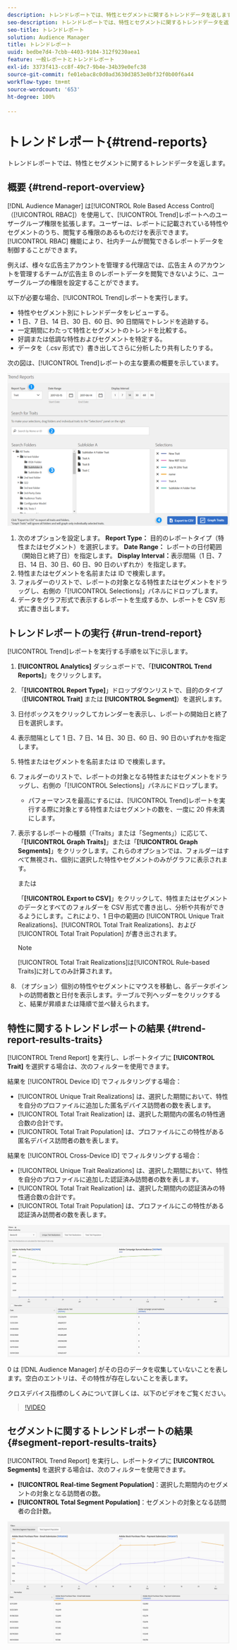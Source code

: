 ```yaml
---
description: トレンドレポートでは、特性とセグメントに関するトレンドデータを返します。
seo-description: トレンドレポートでは、特性とセグメントに関するトレンドデータを返します。
seo-title: トレンドレポート
solution: Audience Manager
title: トレンドレポート
uuid: bedbe7d4-7cbb-4403-9104-312f9230aea1
feature: 一般レポートとトレンドレポート
exl-id: 3373f413-cc8f-49c7-9b4e-34b39e0efc38
source-git-commit: fe01ebac8c0d0ad3630d3853e0bf32f0b00f6a44
workflow-type: tm+mt
source-wordcount: '653'
ht-degree: 100%

---
```


# トレンドレポート{#trend-reports}

トレンドレポートでは、特性とセグメントに関するトレンドデータを返します。

## 概要 {#trend-report-overview}

<!-- 

c_trend_reports.xml

 -->

[!DNL Audience Manager] は[!UICONTROL Role Based Access Control]（[!UICONTROL RBAC]）を使用して、[!UICONTROL Trend]レポートへのユーザーグループ権限を拡張します。ユーザーは、レポートに記載されている特性やセグメントのうち、閲覧する権限のあるものだけを表示できます。[!UICONTROL RBAC] 機能により、社内チームが閲覧できるレポートデータを制御することができます。

例えば、様々な広告主アカウントを管理する代理店では、広告主 A のアカウントを管理するチームが広告主 B のレポートデータを閲覧できないように、ユーザーグループの権限を設定することができます。

以下が必要な場合、[!UICONTROL Trend]レポートを実行します。

* 特性やセグメント別にトレンドデータをレビューする。
* 1 日、7 日、14 日、30 日、60 日、90 日間隔でトレンドを追跡する。
* 一定期間にわたって特性とセグメントのトレンドを比較する。
* 好調または低調な特性およびセグメントを特定する。
* データを（.csv 形式で）書き出してさらに分析したり共有したりする。

次の図は、[!UICONTROL Trend]レポートの主な要素の概要を示しています。

![](assets/trend_reports.png)

1. 次のオプションを設定します。
   **Report Type：** 目的のレポートタイプ（特性またはセグメント）を選択します。
   **Date Range：** レポートの日付範囲（開始日と終了日）を指定します。
   **Display Interval：**&#x200B;表示間隔（1 日、7 日、14 日、30 日、60 日、90 日のいずれか）を指定します。
1. 特性またはセグメントを名前または ID で検索します。
1. フォルダーのリストで、レポートの対象となる特性またはセグメントをドラッグし、右側の「[!UICONTROL Selections]」パネルにドロップします。
1. データをグラフ形式で表示するレポートを生成するか、レポートを CSV 形式に書き出します。

## トレンドレポートの実行 {#run-trend-report}

[!UICONTROL Trend]レポートを実行する手順を以下に示します。

<!-- 

t_working_with_trend_reports.xml

 -->

1. **[!UICONTROL Analytics]** ダッシュボードで、「**[!UICONTROL Trend Reports]**」をクリックします。
1. 「**[!UICONTROL Report Type]**」ドロップダウンリストで、目的のタイプ（**[!UICONTROL Trait]** または **[!UICONTROL Segment]**）を選択します。
1. 日付ボックスをクリックしてカレンダーを表示し、レポートの開始日と終了日を選択します。
1. 表示間隔として 1 日、7 日、14 日、30 日、60 日、90 日のいずれかを指定します。
1. 特性またはセグメントを名前または ID で検索します。
1. フォルダーのリストで、レポートの対象となる特性またはセグメントをドラッグし、右側の「[!UICONTROL Selections]」パネルにドロップします。
   * パフォーマンスを最高にするには、[!UICONTROL Trend]レポートを実行する際に対象とする特性またはセグメントの数を、一度に 20 件未満にします。
1. 表示するレポートの種類（「Traits」または「Segments」）に応じて、「**[!UICONTROL Graph Traits]**」または「**[!UICONTROL Graph Segments]**」をクリックします。これらのオプションでは、フォルダーはすべて無視され、個別に選択した特性やセグメントのみがグラフに表示されます。

   または

   「**[!UICONTROL Export to CSV]**」をクリックして、特性またはセグメントのデータとすべてのフォルダーを CSV 形式で書き出し、分析や共有ができるようにします。これにより、1 日中の範囲の [!UICONTROL Unique Trait Realizations]、[!UICONTROL Total Trait Realizations]、および [!UICONTROL Total Trait Population] が書き出されます。

   >[!NOTE]
   >
   >[!UICONTROL Total Trait Realizations]は[!UICONTROL Rule-based Traits]に対してのみ計算されます。

1. （オプション）個別の特性やセグメントにマウスを移動し、各データポイントの訪問者数と日付を表示します。テーブルで列ヘッダーをクリックすると、結果が昇順または降順で並べ替えられます。

## 特性に関するトレンドレポートの結果 {#trend-report-results-traits}

[!UICONTROL Trend Report] を実行し、レポートタイプに **[!UICONTROL Trait]** を選択する場合は、次のフィルターを使用できます。

結果を [!UICONTROL Device ID] でフィルタリングする場合：

* [!UICONTROL Unique Trait Realizations] は、選択した期間において、特性を自分のプロファイルに追加した匿名デバイス訪問者の数を表します。
* [!UICONTROL Total Trait Realization] は、選択した期間内の匿名の特性適合数の合計です。
* [!UICONTROL Total Trait Population] は、プロファイルにこの特性がある匿名デバイス訪問者の数を表します。

結果を [!UICONTROL Cross-Device ID] でフィルタリングする場合：

* [!UICONTROL Unique Trait Realizations] は、選択した期間において、特性を自分のプロファイルに追加した認証済み訪問者の数を表します。
* [!UICONTROL Total Trait Realization] は、選択した期間内の認証済みの特性適合数の合計です。
* [!UICONTROL Total Trait Population] は、プロファイルにこの特性がある認証済み訪問者の数を表します。

![trend-report-traits](assets/trend-report-traits.png)

0 は [!DNL Audience Manager] がその日のデータを収集していないことを表します。空白のエントリは、その特性が存在しないことを表します。

クロスデバイス指標のしくみについて詳しくは、以下のビデオをご覧ください。

>[!VIDEO](https://docs.adobe.com/content/help/ja-JP/audience-manager-learn/tutorials/build-and-manage-audiences/profile-merge/understanding-cross-device-metrics-in-audience-manager.html)

## セグメントに関するトレンドレポートの結果 {#segment-report-results-traits}

[!UICONTROL Trend Report] を実行し、レポートタイプに **[!UICONTROL Segments]** を選択する場合は、次のフィルターを使用できます。

* **[!UICONTROL Real-time Segment Population]**：選択した期間内のセグメントの対象となる訪問者の数。
* **[!UICONTROL Total Segment Population]**：セグメントの対象となる訪問者の合計数。

![trend-report-segments](assets/trend-report-segments.png)
